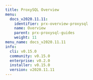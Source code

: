 ```yaml
---
title: ProxySQL Overview
menu:
  docs_v2020.11.11:
    identifier: prx-overview-proxysql
    name: Overview
    parent: prx-proxysql-guides
    weight: 11
menu_name: docs_v2020.11.11
info:
  cli: v0.15.0
  community: v0.15.0
  enterprise: v0.2.0
  installer: v0.15.0
  version: v2020.11.11
---
```


